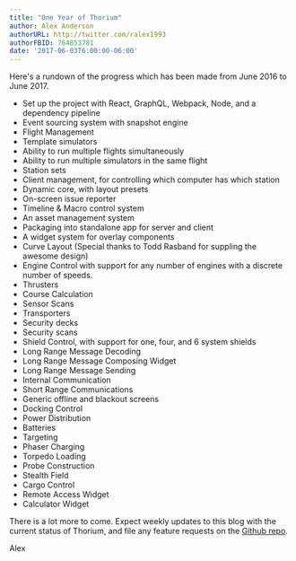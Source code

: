 ```yaml
---
title: "One Year of Thorium"
author: Alex Anderson
authorURL: http://twitter.com/ralex1993
authorFBID: 764853781
date: '2017-06-03T6:00:00-06:00'
---
```



Here's a rundown of the progress which has been made from June 2016 to June 2017.

* Set up the project with React, GraphQL, Webpack, Node, and a dependency pipeline
* Event sourcing system with snapshot engine
* Flight Management
* Template simulators
* Ability to run multiple flights simultaneously
* Ability to run multiple simulators in the same flight
* Station sets
* Client management, for controlling which computer has which station
* Dynamic core, with layout presets
* On-screen issue reporter
* Timeline & Macro control system
* An asset management system
* Packaging into standalone app for server and client
* A widget system for overlay components
* Curve Layout (Special thanks to Todd Rasband for suppling the awesome design)
* Engine Control with support for any number of engines with a discrete number of speeds.
* Thrusters
* Course Calculation
* Sensor Scans
* Transporters
* Security decks
* Security scans
* Shield Control, with support for one, four, and 6 system shields
* Long Range Message Decoding
* Long Range Message Composing Widget
* Long Range Message Sending
* Internal Communication
* Short Range Communications
* Generic offline and blackout screens
* Docking Control
* Power Distribution
* Batteries
* Targeting
* Phaser Charging
* Torpedo Loading
* Probe Construction
* Stealth Field
* Cargo Control
* Remote Access Widget
* Calculator Widget

There is a lot more to come. Expect weekly updates to this blog with the current status of Thorium, and file any feature requests on the [Github repo](https://github.com/Thorium-Sim/thorium/issues).

Alex
